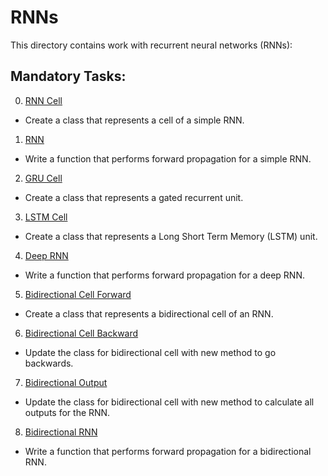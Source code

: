 # RNNs
This directory contains work with recurrent neural networks (RNNs):

## Mandatory Tasks:
0. [RNN Cell](/supervised_learning/RNNs/0-rnn_cell.py)
* Create a class that represents a cell of a simple RNN.
1. [RNN](/supervised_learning/RNNs/1-rnn.py)
* Write a function that performs forward propagation for a simple RNN.
2. [GRU Cell](/supervised_learning/RNNs/2-gru_cell.py)
* Create a class that represents a gated recurrent unit.
3. [LSTM Cell](/supervised_learning/RNNs/3-lstm_cell.py)
* Create a class that represents a Long Short Term Memory (LSTM) unit.
4. [Deep RNN](/supervised_learning/0x0D-RNNs/deep_rnn.py)
* Write a function that performs forward propagation for a deep RNN.
5. [Bidirectional Cell Forward](/supervised_learning/RNNs/5-bi_forward.py)
* Create a class that represents a bidirectional cell of an RNN.
6. [Bidirectional Cell Backward](/supervised_learning/RNNs/6-bi_backward.py)
* Update the class for bidirectional cell with new method to go backwards.
7. [Bidirectional Output](/supervised_learning/RNNs/7-bi_output.py)
* Update the class for bidirectional cell with new method to calculate all outputs for the RNN.
8. [Bidirectional RNN](/supervised_learning/RNNs/8-bi_rnn.py)
* Write a function that performs forward propagation for a bidirectional RNN.
